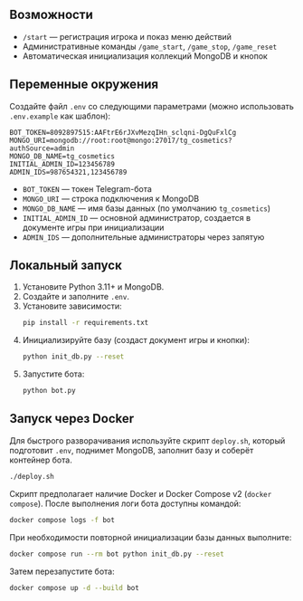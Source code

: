 
## Возможности
- `/start` — регистрация игрока и показ меню действий
- Административные команды `/game_start`, `/game_stop`, `/game_reset`
- Автоматическая инициализация коллекций MongoDB и кнопок

## Переменные окружения
Создайте файл `.env` со следующими параметрами (можно использовать `.env.example` как шаблон):

```
BOT_TOKEN=8092897515:AAFtrE6rJXvMezqIHn_sclqni-DgQuFxlCg
MONGO_URI=mongodb://root:root@mongo:27017/tg_cosmetics?authSource=admin
MONGO_DB_NAME=tg_cosmetics
INITIAL_ADMIN_ID=123456789
ADMIN_IDS=987654321,123456789
```

- `BOT_TOKEN` — токен Telegram-бота
- `MONGO_URI` — строка подключения к MongoDB
- `MONGO_DB_NAME` — имя базы данных (по умолчанию `tg_cosmetics`)
- `INITIAL_ADMIN_ID` — основной администратор, создается в документе игры при инициализации
- `ADMIN_IDS` — дополнительные администраторы через запятую

## Локальный запуск
1. Установите Python 3.11+ и MongoDB.
2. Создайте и заполните `.env`.
3. Установите зависимости:
   ```bash
   pip install -r requirements.txt
   ```
4. Инициализируйте базу (создаст документ игры и кнопки):
   ```bash
   python init_db.py --reset
   ```
5. Запустите бота:
   ```bash
   python bot.py
   ```

## Запуск через Docker
Для быстрого разворачивания используйте скрипт `deploy.sh`, который подготовит `.env`, поднимет MongoDB, заполнит базу и соберёт контейнер бота.

```bash
./deploy.sh
```

Скрипт предполагает наличие Docker и Docker Compose v2 (`docker compose`). После выполнения логи бота доступны командой:

```bash
docker compose logs -f bot
```

При необходимости повторной инициализации базы данных выполните:

```bash
docker compose run --rm bot python init_db.py --reset
```

Затем перезапустите бота:

```bash
docker compose up -d --build bot
```
